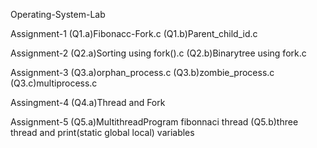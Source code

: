 Operating-System-Lab



Assignment-1
(Q1.a)Fibonacc-Fork.c
(Q1.b)Parent_child_id.c


Assignment-2
(Q2.a)Sorting using fork().c
(Q2.b)Binarytree using fork.c


Assignment-3
(Q3.a)orphan_process.c
(Q3.b)zombie_process.c
(Q3.c)multiprocess.c

Assingment-4
(Q4.a)Thread and Fork

Assignment-5
(Q5.a)MultithreadProgram fibonnaci thread
(Q5.b)three thread and print(static global local) variables
